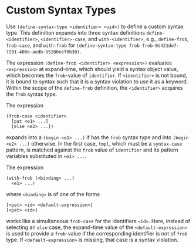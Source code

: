 # Custom Syntax Types

Use `(define-syntax-type <identifier> <uid>)` to define a custom syntax type.  This definition expands into three syntax definitions `define-<identifier>`, `<identifier>-case`, and `with-<identifier>`, e.g., `define-frob`, `frob-case`, and `with-frob` for `(define-syntax-type frob frob-0d421de7-7291-400e-aedb-55280eef0b30)`.

The expression `(define-frob <identifier> <expression>)` evaluates `<expression>` at expand-time, which should yield a syntax object value, which becomes the `frob`-value of `identifier`. If `<identifier>` is not bound, it is bound to syntax such that it is a syntax violation to use it as a keyword. Within the scope of the `define-frob` definition, the `<identifier>` acquires the `frob` syntax type.

The expression
```
(frob-case <identifier>
  [pat <e1> ...]
  [else <e2> ...])
```
expands into a `(begin <e1> ...)` if <identifier> has the `frob` syntax type and into `(begin <e2> ...)` otherwise. In the first case, `tmpl`, which must be a `syntax-case` pattern, is matched against the `frob` value of `identifier` and its pattern variables substituted in `<e1> ...`.

The expression
```
(with-frob (<binding> ...)
  <e1> ...)
```
where `<binding>` is of one of the forms
```
[<pat> <id> <default-expression>]
[<pat> <id>]
```
works like a simultaneous `frob-case` for the identifiers `<id>`. Here, instead of selecting an `else` case, the expand-time value of the `<default-expression>` is used to provide a `frob`-value if the corresponding identifier is not of `frob` type. If `<default-expression>` is missing, that case is a syntax violation.

